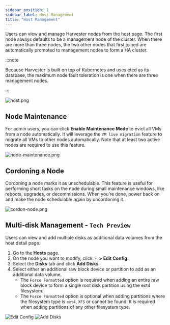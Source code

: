 ```yaml
---
sidebar_position: 1
sidebar_label: Host Management
title: "Host Management"
---
```


<head>
  <link rel="canonical" href="https://docs.harvesterhci.io/v1.2/host"/>
</head>

Users can view and manage Harvester nodes from the host page. The first node always defaults to be a management node of the cluster. When there are more than three nodes, the two other nodes that first joined are automatically promoted to management nodes to form a HA cluster.

:::note

Because Harvester is built on top of Kubernetes and uses etcd as its database, the maximum node fault toleration is one when there are three management nodes.

:::

![host.png](./assets/host.png)

## Node Maintenance

For admin users, you can click **Enable Maintenance Mode** to evict all VMs from a node automatically. It will leverage the `VM live migration` feature to migrate all VMs to other nodes automatically. Note that at least two active nodes are required to use this feature.

![node-maintenance.png](./assets/node-maintenance.png)

## Cordoning a Node

Cordoning a node marks it as unschedulable. This feature is useful for performing short tasks on the node during small maintenance windows, like reboots, upgrades, or decommissions. When you’re done, power back on and make the node schedulable again by uncordoning it.

![cordon-node.png](./assets/cordon-nodes.png)

## Multi-disk Management - `Tech Preview`

Users can view and add multiple disks as additional data volumes from the host detail page.

1. Go to the **Hosts** page.
2. On the node you want to modify, click **⋮ > Edit Config**.
2. Select the **Disks** tab and click **Add Disks**.
3. Select either an additional raw block device or partition to add as an additional data volume.
    - The `Force Formatted` option is required when adding an entire raw block device to form a single root disk partition using the ext4 filesystem.
    - The `Force Formatted` option is optional when adding partitions where the filesystem type is `ext4`, `XFS` or cannot be found. It is required when adding partitions of any other filesystem type.

![Edit Config](assets/edit-config.png)
![Add Disks](assets/add-disks.png)
